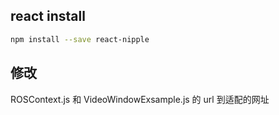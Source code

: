 ## react install

```bash
npm install --save react-nipple
```

## 修改

ROSContext.js 和 VideoWindowExsample.js 的 url 到适配的网址



